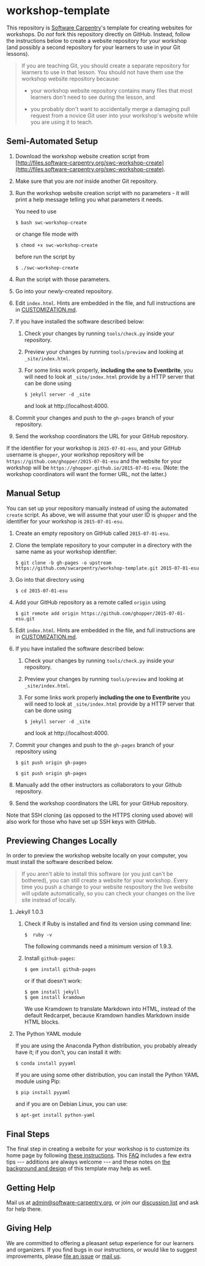 # workshop-template

This repository is [Software Carpentry](http://software-carpentry.org)'s
template for creating websites for workshops.  Do *not* fork this
repository directly on GitHub.  Instead, follow the instructions below
to create a website repository for your workshop (and possibly a
second repository for your learners to use in your Git lessons).

> If you are teaching Git, you should create a separate repository for
> learners to use in that lesson.  You should not have them use the
> workshop website repository because:
> 
> *   your workshop website repository contains many files that
>     most learners don't need to see during the lesson, and
> 
> *   you probably don't want to accidentally merge a damaging pull
>     request from a novice Git user into your workshop's website while
>     you are using it to teach.

## Semi-Automated Setup

1.  Download the workshop website creation script from
    [http://files.software-carpentry.org/swc-workshop-create](http://files.software-carpentry.org/swc-workshop-create).

2.  Make sure that you are *not* inside another Git repository.

3.  Run the workshop website creation script with no parameters - it
    will print a help message telling you what parameters it needs.

    You need to use

    ~~~
    $ bash swc-workshop-create
    ~~~

    or change file mode with

    ~~~
    $ chmod +x swc-workshop-create
    ~~~

    before run the script by

    ~~~
    $ ./swc-workshop-create
    ~~~

4.  Run the script with those parameters.

5.  Go into your newly-created repository.

6.  Edit `index.html`.  Hints are embedded in the file, and full
    instructions are in [CUSTOMIZATION.md](CUSTOMIZATION.md).

7.  If you have installed the software described below:

    1.  Check your changes by running `tools/check.py` inside your
        repository.

    2.  Preview your changes by running `tools/preview` and looking at
        `_site/index.html`.

    3.  For some links work properly, **including the one to Eventbrite**, you
        will need to look at `_site/index.html` provide by a HTTP server that
        can be done using

        ~~~
        $ jekyll server -d _site
        ~~~

        and look at http://localhost:4000.

8.  Commit your changes and push to the `gh-pages` branch of your
    repository.

9.  Send the workshop coordinators the URL for your GitHub repository.

If the identifier for your workshop is `2015-07-01-esu`, and your
GitHub username is `ghopper`, your workshop repository will be
`https://github.com/ghopper/2015-07-01-esu` and the website for your
workshop will be `https://ghopper.github.io/2015-07-01-esu`.  (Note:
the workshop coordinators will want the former URL, not the latter.)

## Manual Setup

You can set up your repository manually instead of using the automated
`create` script.  As above, we will assume that your user ID is
`ghopper` and the identifier for your workshop is `2015-07-01-esu`.

1.  Create an empty repository on GitHub called `2015-07-01-esu`.

2.  Clone the template repository to your computer in a directory with
    the same name as your workshop identifier:

    ~~~
    $ git clone -b gh-pages -o upstream https://github.com/swcarpentry/workshop-template.git 2015-07-01-esu
    ~~~

3.  Go into that directory using

    ~~~
    $ cd 2015-07-01-esu
    ~~~

4.  Add your GitHub repository as a remote called `origin` using

    ~~~
    $ git remote add origin https://github.com/ghopper/2015-07-01-esu.git
    ~~~

5.  Edit `index.html`.  Hints are embedded in the file, and full
    instructions are in [CUSTOMIZATION.md](CUSTOMIZATION.md).

6.  If you have installed the software described below:

    1.  Check your changes by running `tools/check.py` inside your
        repository.

    2.  Preview your changes by running `tools/preview` and looking at
        `_site/index.html`.

    3.  For some links work properly **including the one to Eventbrite** you
        will need to look at `_site/index.html` provide by a HTTP server that
        can be done using

        ~~~
        $ jekyll server -d _site
        ~~~

        and look at http://localhost:4000.

7.  Commit your changes and push to the `gh-pages` branch of your
    repository using

    ~~~
    $ git push origin gh-pages
    ~~~

    ~~~
    $ git push origin gh-pages
    ~~~

8.  Manually add the other instructors as collaborators to your Github
    repository.

9.  Send the workshop coordinators the URL for your GitHub repository.

Note that SSH cloning (as opposed to the HTTPS cloning used above)
will also work for those who have set up SSH keys with GitHub.

## Previewing Changes Locally

In order to preview the workshop website locally on your computer,
you must install the software described below.

> If you aren't able to install this software (or you just can't be
> bothered), you can still create a website for your workshop.  Every
> time you push a change to your website respository the live website
> will update automatically, so you can check your changes on the live
> site instead of locally.

1.  Jekyll 1.0.3

    1. Check if Ruby is installed and find its version using command line:

        ~~~
        $  ruby -v
        ~~~

        The following commands need a minimum version of 1.9.3.

    2. Install `github-pages`:

        ~~~
        $ gem install github-pages
        ~~~

        or if that doesn't work:

        ~~~
        $ gem install jekyll
        $ gem install kramdown
        ~~~

        We use Kramdown to translate Markdown into HTML, instead of
        the default Redcarpet, because Kramdown handles Markdown
        inside HTML blocks.

2.  The Python YAML module

    If you are using the Anaconda Python distribution, you probably
    already have it; if you don't, you can install it with:

    ~~~
    $ conda install pyyaml
    ~~~

    If you are using some other distribution, you can install the
    Python YAML module using Pip:

    ~~~
    $ pip install pyyaml
    ~~~

    and if you are on Debian Linux, you can use:

    ~~~
    $ apt-get install python-yaml
    ~~~

## Final Steps

The final step in creating a website for your workshop is to customize
its home page by following [these instructions](CUSTOMIZATION.md).
This [FAQ](FAQ.md) includes a few extra tips --- additions are always
welcome --- and these notes on [the background and design](DESIGN.md)
of this template may help as well.

## Getting Help

Mail us at [admin@software-carpentry.org](mailto:admin@software-carpentry.org),
or join our [discussion list](http://lists.software-carpentry.org/mailman/listinfo/discuss_lists.software-carpentry.org)
and ask for help there.

## Giving Help

We are committed to offering a pleasant setup experience for our
learners and organizers.  If you find bugs in our instructions, or
would like to suggest improvements, please
[file an issue](https://github.com/swcarpentry/workshop-template/issues?q=is%3Aopen+is%3Aissue)
or [mail us](mailto:admin@software-carpentry.org).

